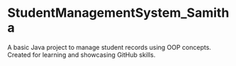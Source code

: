 # StudentManagementSystem_Samitha
A basic Java project to manage student records using OOP concepts. Created for learning and showcasing GitHub skills.
